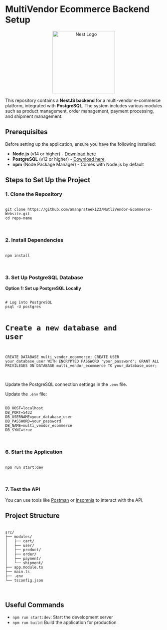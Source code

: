 
 <h1>MultiVendor Ecommerce Backend Setup</h1>
    <p align="center">
  <a href="http://nestjs.com/" target="blank"><img src="https://nestjs.com/img/logo-small.svg" width="200" alt="Nest Logo" /></a>
</p>
  <p>
    This repository contains a <strong>NestJS backend</strong> for a multi-vendor e-commerce platform, integrated with <strong>PostgreSQL</strong>.
    The system includes various modules such as product management, order management, payment processing, and shipment management.
  </p>

  <h2>Prerequisites</h2>
  <p>Before setting up the application, ensure you have the following installed:</p>
  <ul>
    <li><strong>Node.js</strong> (v14 or higher) - <a href="https://nodejs.org/">Download here</a></li>
    <li><strong>PostgreSQL</strong> (v12 or higher) - <a href="https://www.postgresql.org/download/">Download here</a></li>
    <li><strong>npm</strong> (Node Package Manager) - Comes with Node.js by default</li>
  </ul>

  <h2>Steps to Set Up the Project</h2>
  <h3>1. Clone the Repository</h3>
  <pre>
    <code>
git clone https://github.com/amanprateek123/MutliVendor-Ecommerce-Website.git
cd repo-name
    </code>
  </pre>

  <h3>2. Install Dependencies</h3>
  <pre>
    <code>
npm install
    </code>
  </pre>

  <h3>3. Set Up PostgreSQL Database</h3>
  <p><strong>Option 1: Set up PostgreSQL Locally</strong></p>
  <pre>
    <code>
# Log into PostgreSQL
psql -U postgres

# Create a new database and user
CREATE DATABASE multi_vendor_ecommerce;
CREATE USER your_database_user WITH ENCRYPTED PASSWORD 'your_password';
GRANT ALL PRIVILEGES ON DATABASE multi_vendor_ecommerce TO your_database_user;
    </code>
  </pre>
  <p>Update the PostgreSQL connection settings in the <code>.env</code> file.</p>
  <p>Update the <code>.env</code> file:</p>
  <pre>
    <code>
DB_HOST=localhost
DB_PORT=5432
DB_USERNAME=your_database_user
DB_PASSWORD=your_password
DB_NAME=multi_vendor_ecommerce
DB_SYNC=true
    </code>
  </pre>

  <h3>6. Start the Application</h3>
  <pre>
    <code>
npm run start:dev
    </code>
  </pre>

  <h3>7. Test the API</h3>
  <p>You can use tools like <a href="https://www.postman.com/">Postman</a> or <a href="https://insomnia.rest/">Insomnia</a> to interact with the API.</p>

  <h2>Project Structure</h2>
  <pre>
    <code>
src/
├── modules/
│   ├── cart/
│   ├── user/
│   ├── product/
│   ├── order/
│   ├── payment/
│   └── shipment/
├── app.module.ts
├── main.ts
├── .env
└── tsconfig.json
    </code>
  </pre>

  <h2>Useful Commands</h2>
  <ul>
    <li><code>npm run start:dev</code>: Start the development server</li>
    <li><code>npm run build</code>: Build the application for production</li>
  </ul>
